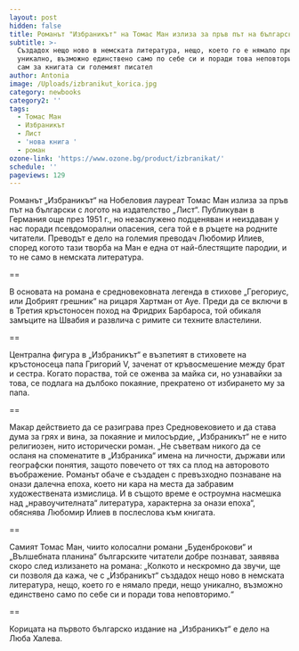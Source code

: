 ```yaml
---
layout: post
hidden: false
title: Романът "Избраникът" на Томас Ман излиза за пръв път на български
subtitle: >-
  Създадох нещо ново в немската литература, нещо, което го е нямало преди, нещо
  уникално, възможно единствено само по себе си и поради това неповторимо, казва
  сам за книгата си големият писател
author: Antonia
image: /Uploads/izbranikut_korica.jpg
category: newbooks
category2: ''
tags:
  - Томас Ман
  - Избраникът
  - Лист
  - 'нова книга '
  - роман
ozone-link: 'https://www.ozone.bg/product/izbranikat/'
schedule: ''
pageviews: 129
---
```

Романът „Избраникът“ на Нобеловия лауреат Томас Ман излиза за пръв път на български с логото на издателство „Лист“. Публикуван в Германия още през 1951 г., но незаслужено подценяван и неиздаван у нас поради псевдоморални опасения, сега той е в ръцете на родните читатели. Преводът е дело на големия преводач Любомир Илиев, според когото тази творба на Ман е една от най-блестящите пародии, и то не само в немската литература.

\==

В основата на романа е средновековната легенда в стихове „Грегориус, или Добрият грешник“ на рицаря Хартман от Ауе. Преди да се включи в в Третия кръстоносен поход на Фридрих Барбароса, той обикаля замъците на Швабия и развлича с римите си техните властелини.

\==

Централна фигура в „Избраникът“ е възпетият в стиховете на кръстоносеца папа Григорий V, заченат от кръвосмешение между брат и сестра. Когато пораства, той се оженва за майка си, но узнавайки за това, се подлага на дълбоко покаяние, прекратено от избирането му за папа.

\==

Макар действието да се разиграва през Средновековието и да става дума за грях и вина, за покаяние и милосърдие, „Избраникът“ не е нито религиозен, нито исторически роман. „Не съветвам никого да се осланя на споменатите в „Избраника“ имена на личности, държави или географски понятия, защото повечето от тях са плод на авторовото въображение. Романът обаче е създаден с превъзходно познаване на онази далечна епоха, което ни кара на места да забравим художествената измислица. И в същото време е остроумна насмешка над „нравоучителната“ литература, характерна за онази епоха“, обяснява Любомир Илиев в послеслова към книгата.

\==

Самият Томас Ман, чиито колосални романи „Буденброкови“ и „Вълшебната планина“ българските читатели добре познават, заявява скоро след излизането на романа: „Колкото и нескромно да звучи, ще си позволя да кажа, че с „Избраникът“ създадох нещо ново в немската литература, нещо, което го е нямало преди, нещо уникално, възможно единствено само по себе си и поради това неповторимо.“

\==

Корицата на първото българско издание на „Избраникът“ е дело на Люба Халева.
